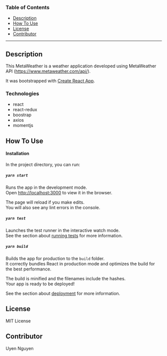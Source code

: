 ### Table of Contents
- [Description](#description)
- [How To Use](#how-to-use)
- [License](#license)
- [Contributor](#contributor)

---

## Description 
This MetaWeather is a weather application developed using MetaWeather API (https://www.metaweather.com/api/).

It was bootstrapped with [Create React App](https://github.com/facebook/create-react-app).

### Technologies
- react
- react-redux
- boostrap
- axios
- momentjs

## How To Use

#### Installation

In the project directory, you can run:

##### `yarn start`

Runs the app in the development mode.<br />
Open [http://localhost:3000](http://localhost:3000) to view it in the browser.

The page will reload if you make edits.<br />
You will also see any lint errors in the console.

##### `yarn test`

Launches the test runner in the interactive watch mode.<br />
See the section about [running tests](https://facebook.github.io/create-react-app/docs/running-tests) for more information.

##### `yarn build`

Builds the app for production to the `build` folder.<br />
It correctly bundles React in production mode and optimizes the build for the best performance.

The build is minified and the filenames include the hashes.<br />
Your app is ready to be deployed!

See the section about [deployment](https://facebook.github.io/create-react-app/docs/deployment) for more information.

## License 
MIT License 

## Contributor
Uyen Nguyen 